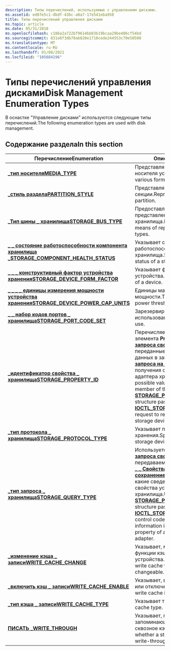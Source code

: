 ```yaml
---
description: Типы перечислений, используемые с управлением дисками.
ms.assetid: ed8fe5c1-dbdf-43bc-a0a7-17e541eba950
title: Типы перечислений управления дисками
ms.topic: article
ms.date: 05/31/2018
ms.openlocfilehash: c186a2a722bf9614bb83b19bcaa29be486cf54bd
ms.sourcegitcommit: 831e8f3db78ab820e1710cede244553c70e50500
ms.translationtype: MT
ms.contentlocale: ru-RU
ms.lasthandoff: 01/08/2021
ms.locfileid: "105684196"
---
```

# <a name="disk-management-enumeration-types"></a><span data-ttu-id="29060-103">Типы перечислений управления дисками</span><span class="sxs-lookup"><span data-stu-id="29060-103">Disk Management Enumeration Types</span></span>

<span data-ttu-id="29060-104">В оснастке "Управление дисками" используются следующие типы перечислений.</span><span class="sxs-lookup"><span data-stu-id="29060-104">The following enumeration types are used with disk management.</span></span>

## <a name="in-this-section"></a><span data-ttu-id="29060-105">Содержание раздела</span><span class="sxs-lookup"><span data-stu-id="29060-105">In this section</span></span>



| <span data-ttu-id="29060-106">Перечисление</span><span class="sxs-lookup"><span data-stu-id="29060-106">Enumeration</span></span>                                                                              | <span data-ttu-id="29060-107">Описание</span><span class="sxs-lookup"><span data-stu-id="29060-107">Description</span></span>                                                                                                                                                                                                                                                                                                          |
|------------------------------------------------------------------------------------------|----------------------------------------------------------------------------------------------------------------------------------------------------------------------------------------------------------------------------------------------------------------------------------------------------------------------|
| [<span data-ttu-id="29060-108">**\_тип носителя**</span><span class="sxs-lookup"><span data-stu-id="29060-108">**MEDIA\_TYPE**</span></span>](/windows/win32/api/winioctl/ne-winioctl-media_type)<br/>                                         | <span data-ttu-id="29060-109">Представляет различные формы носителя устройства.</span><span class="sxs-lookup"><span data-stu-id="29060-109">Represents the various forms of device media.</span></span><br/>                                                                                                                                                                                                                                                             |
| [<span data-ttu-id="29060-110">**\_стиль раздела**</span><span class="sxs-lookup"><span data-stu-id="29060-110">**PARTITION\_STYLE**</span></span>](/windows/win32/api/winioctl/ne-winioctl-partition_style)<br/>                               | <span data-ttu-id="29060-111">Представляет формат секции.</span><span class="sxs-lookup"><span data-stu-id="29060-111">Represents the format of a partition.</span></span><br/>                                                                                                                                                                                                                                                                     |
| [<span data-ttu-id="29060-112">**\_Тип шины \_ хранилища**</span><span class="sxs-lookup"><span data-stu-id="29060-112">**STORAGE\_BUS\_TYPE**</span></span>](/windows/win32/api/winioctl/ne-winioctl-storage_bus_type)<br/>                                | <span data-ttu-id="29060-113">Предоставляет символьный способ представления типов шины хранилища.</span><span class="sxs-lookup"><span data-stu-id="29060-113">Provides a symbolic means of representing storage bus types.</span></span><br/>                                                                                                                                                                                                                                              |
| [<span data-ttu-id="29060-114">**\_ \_ состояние работоспособности компонента хранилища \_**</span><span class="sxs-lookup"><span data-stu-id="29060-114">**STORAGE\_COMPONENT\_HEALTH\_STATUS**</span></span>](/windows/desktop/api/WinIoCtl/ne-winioctl-storage_component_health_status)<br/> | <span data-ttu-id="29060-115">Указывает состояние работоспособности компонента хранилища.</span><span class="sxs-lookup"><span data-stu-id="29060-115">Specifies the health status of a storage component.</span></span><br/>                                                                                                                                                                                                                                                       |
| [<span data-ttu-id="29060-116">**\_ \_ \_ конструктивный фактор устройства хранения**</span><span class="sxs-lookup"><span data-stu-id="29060-116">**STORAGE\_DEVICE\_FORM\_FACTOR**</span></span>](/windows/desktop/api/WinIoCtl/ne-winioctl-storage_device_form_factor)<br/>           | <span data-ttu-id="29060-117">Указывает форм-фактор устройства.</span><span class="sxs-lookup"><span data-stu-id="29060-117">Specifies the form factor of a device.</span></span><br/>                                                                                                                                                                                                                                                                    |
| [<span data-ttu-id="29060-118">**\_ \_ \_ \_ единицы измерения мощности устройства хранения**</span><span class="sxs-lookup"><span data-stu-id="29060-118">**STORAGE\_DEVICE\_POWER\_CAP\_UNITS**</span></span>](/windows/desktop/api/winioctl/ne-winioctl-storage_device_power_cap_units)<br/>  | <span data-ttu-id="29060-119">Единицы максимального порога мощности.</span><span class="sxs-lookup"><span data-stu-id="29060-119">The units of the maximum power threshold.</span></span><br/>                                                                                                                                                                                                                                                                 |
| [<span data-ttu-id="29060-120">**\_ \_ набор кодов портов \_ хранилища**</span><span class="sxs-lookup"><span data-stu-id="29060-120">**STORAGE\_PORT\_CODE\_SET**</span></span>](/windows/win32/api/winioctl/ne-winioctl-storage_port_code_set)<br/>                     | <span data-ttu-id="29060-121">Зарезервировано для системного использования.</span><span class="sxs-lookup"><span data-stu-id="29060-121">Reserved for system use.</span></span> <br/>                                                                                                                                                                                                                                                                                 |
| [<span data-ttu-id="29060-122">**\_идентификатор свойства \_ хранилища**</span><span class="sxs-lookup"><span data-stu-id="29060-122">**STORAGE\_PROPERTY\_ID**</span></span>](/windows/win32/api/winioctl/ne-winioctl-storage_property_id)<br/>                          | <span data-ttu-id="29060-123">Перечисляет возможные значения элемента **PropertyId** структуры [**\_ \_ запроса свойства хранилища**](/windows/desktop/api/WinIoCtl/ns-winioctl-storage_property_query) , переданные в качестве входных данных в запрос [**\_ \_ \_ Свойства запроса на хранение ioctl**](/windows/desktop/api/WinIoCtl/ni-winioctl-ioctl_storage_query_property) для получения свойств устройства или адаптера хранилища.</span><span class="sxs-lookup"><span data-stu-id="29060-123">Enumerates the possible values of the **PropertyId** member of the [**STORAGE\_PROPERTY\_QUERY**](/windows/desktop/api/WinIoCtl/ns-winioctl-storage_property_query) structure passed as input to the [**IOCTL\_STORAGE\_QUERY\_PROPERTY**](/windows/desktop/api/WinIoCtl/ni-winioctl-ioctl_storage_query_property) request to retrieve the properties of a storage device or adapter.</span></span><br/> |
| [<span data-ttu-id="29060-124">**\_тип протокола \_ хранилища**</span><span class="sxs-lookup"><span data-stu-id="29060-124">**STORAGE\_PROTOCOL\_TYPE**</span></span>](/windows/desktop/api/WinIoCtl/ne-winioctl-storage_protocol_type)<br/>                      | <span data-ttu-id="29060-125">Указывает протокол устройства хранения.</span><span class="sxs-lookup"><span data-stu-id="29060-125">Specifies the protocol of a storage device.</span></span><br/>                                                                                                                                                                                                                                                               |
| [<span data-ttu-id="29060-126">**\_тип запроса \_ хранилища**</span><span class="sxs-lookup"><span data-stu-id="29060-126">**STORAGE\_QUERY\_TYPE**</span></span>](/windows/desktop/api/WinIoCtl/ne-winioctl-storage_query_type)<br/>                            | <span data-ttu-id="29060-127">Используется структурой [**\_ \_ запроса свойства хранилища**](/windows/desktop/api/WinIoCtl/ns-winioctl-storage_property_query) , передаваемой в контрольный код [**\_ \_ \_ Свойства запроса на сохранение ioctl**](/windows/desktop/api/WinIoCtl/ni-winioctl-ioctl_storage_query_property) , чтобы указать, какие сведения возвращаются для свойства устройства или адаптера хранилища.</span><span class="sxs-lookup"><span data-stu-id="29060-127">Used by the [**STORAGE\_PROPERTY\_QUERY**](/windows/desktop/api/WinIoCtl/ns-winioctl-storage_property_query) structure passed to the [**IOCTL\_STORAGE\_QUERY\_PROPERTY**](/windows/desktop/api/WinIoCtl/ni-winioctl-ioctl_storage_query_property) control code to indicate what information is returned about a property of a storage device or adapter.</span></span><br/>                             |
| [<span data-ttu-id="29060-128">**\_изменение кэша \_ записи**</span><span class="sxs-lookup"><span data-stu-id="29060-128">**WRITE\_CACHE\_CHANGE**</span></span>](/windows/win32/api/winioctl/ne-winioctl-write_cache_change)<br/>                            | <span data-ttu-id="29060-129">Указывает, могут ли быть изменены функции кэша записи устройства.</span><span class="sxs-lookup"><span data-stu-id="29060-129">Indicates whether the write cache features of a device are changeable.</span></span><br/>                                                                                                                                                                                                                                    |
| [<span data-ttu-id="29060-130">**\_включить кэш \_ записи**</span><span class="sxs-lookup"><span data-stu-id="29060-130">**WRITE\_CACHE\_ENABLE**</span></span>](/windows/win32/api/winioctl/ne-winioctl-write_cache_enable)<br/>                            | <span data-ttu-id="29060-131">Указывает, включен ли кэш записи или отключен.</span><span class="sxs-lookup"><span data-stu-id="29060-131">Indicates whether the write cache is enabled or disabled.</span></span><br/>                                                                                                                                                                                                                                                 |
| [<span data-ttu-id="29060-132">**\_тип кэша \_ записи**</span><span class="sxs-lookup"><span data-stu-id="29060-132">**WRITE\_CACHE\_TYPE**</span></span>](/windows/win32/api/winioctl/ne-winioctl-write_cache_type)<br/>                                | <span data-ttu-id="29060-133">Указывает тип кэша.</span><span class="sxs-lookup"><span data-stu-id="29060-133">Specifies the cache type.</span></span><br/>                                                                                                                                                                                                                                                                                 |
| [<span data-ttu-id="29060-134">**ПИСАТЬ \_**</span><span class="sxs-lookup"><span data-stu-id="29060-134">**WRITE\_THROUGH**</span></span>](/windows/win32/api/winioctl/ne-winioctl-write_through)<br/>                                       | <span data-ttu-id="29060-135">Указывает, поддерживает ли запоминающее устройство сквозное кэширование.</span><span class="sxs-lookup"><span data-stu-id="29060-135">Specifies whether a storage device supports write-through caching.</span></span><br/>                                                                                                                                                                                                                                        |



 

 

